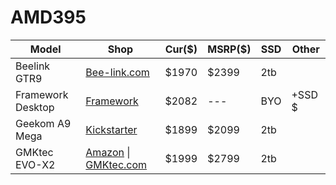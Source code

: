 # AMD395

|Model|Shop|Cur($)|MSRP($)|SSD|Other|
|---|---|---|---|---|---|
|Beelink GTR9|[Bee-link.com](https://www.bee-link.com/products/beelink-gtr9-pro-amd-ryzen-ai-max-395)|$1970|$2399|2tb||
|Framework Desktop|[Framework](https://frame.work/products/desktop-diy-amd-aimax300/)|$2082|---|BYO|+SSD $|
|Geekom A9 Mega|[Kickstarter](https://www.kickstarter.com/projects/1906688106/geekom-a9-mega-the-most-powerful-mini-pc-on-earth/rewards)|$1899|$2099|2tb||
|GMKtec EVO-X2|[Amazon](https://www.amazon.com/GMKtec-ryzen_ai_mini_pc_evo_x2/dp/B0F53MLYQ6?th=1) \| [GMKtec.com](https://www.gmktec.com/products/amd-ryzen%E2%84%A2-ai-max-395-evo-x2-ai-mini-pc)|$1999|$2799|2tb||
